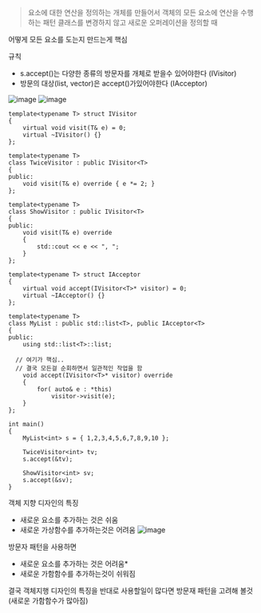 >요소에 대한 연산을 정의하는 개체를 만들어서 객체의 모든 요소에 연산을 수행하는 패턴
>클래스를 변경하지 않고 새로운 오퍼레이션을 정의할 때

어떻게  모든 요소를 도는지 만드는게 핵심

규칙
* s.accept()는 다양한 종류의 방문자를 개체로 받을수 있어야한다 (IVisitor)
* 방문의 대상(list, vector)은 accept()가있어야한다 (IAcceptor)

![image](https://github.com/m-mang2/learn/assets/135841268/44800ce2-f7ae-4671-b377-8a107a1066f5)
![image](https://github.com/m-mang2/learn/assets/135841268/25807723-7526-4ab3-8edb-139bf404a94f)

```
template<typename T> struct IVisitor
{
	virtual void visit(T& e) = 0;
	virtual ~IVisitor() {}
};

template<typename T> 
class TwiceVisitor : public IVisitor<T>
{
public:
	void visit(T& e) override { e *= 2; }
};

template<typename T> 
class ShowVisitor : public IVisitor<T>
{
public:
	void visit(T& e) override
	{
		std::cout << e << ", ";
	}
};

template<typename T> struct IAcceptor
{
	virtual void accept(IVisitor<T>* visitor) = 0;
	virtual ~IAcceptor() {}
};

template<typename T> 
class MyList : public std::list<T>, public IAcceptor<T>
{
public:
	using std::list<T>::list;

  // 여기가 핵심..
  // 결국 모든걸 순회하면서 일관적인 작업을 함
	void accept(IVisitor<T>* visitor) override
	{
		for( auto& e : *this)
			visitor->visit(e);
	}
};

int main()
{
	MyList<int> s = { 1,2,3,4,5,6,7,8,9,10 };

	TwiceVisitor<int> tv; 
	s.accept(&tv);

	ShowVisitor<int> sv; 
	s.accept(&sv);	
}
```

객체 지향 디자인의 특징
* 새로운 요소를 추가하는 것은 쉬움
* 새로운 가상함수를 추가하는것은 어려움
![image](https://github.com/m-mang2/learn/assets/135841268/9d4363f4-c317-4460-9192-b7823816f068)

방문자 패턴을 사용하면
* 새로운 요소를 추가하는 것은 어려움* 
* 새로운 가함함수를  추가하는것이 쉬워짐

결국 객체지행 디자인의 특징을 반대로 사용할일이 많다면 방문재 패턴을 고려해 볼것
(새로운 가함함수가 많아짐)
